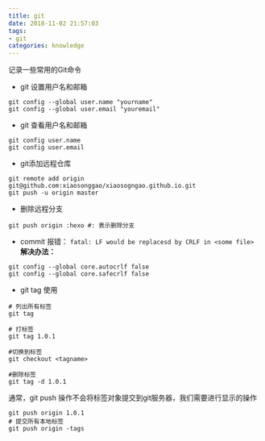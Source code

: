 ```yaml
---
title: git
date: 2018-11-02 21:57:03
tags:
- git
categories: knowledge
---
```


记录一些常用的Git命令

<!--more-->
- git 设置用户名和邮箱
```shell
git config --global user.name "yourname"
git config --global user.email "youremail"
```

- git 查看用户名和邮箱
```shell
git config user.name
git config user.email
```

- git添加远程仓库
```Shell
git remote add origin git@github.com:xiaosonggao/xiaosogngao.github.io.git
git push -u origin master
```

- 删除远程分支
```shell
git push origin :hexo #: 表示删除分支
```
- commit 报错：
`fatal: LF would be replacesd by CRLF in <some file>`
**解决办法：**
```Shell
git config --global core.autocrlf false
git config --global core.safecrlf false
```

- git tag 使用
```shell
# 列出所有标签
git tag 

# 打标签
git tag 1.0.1

#切换到标签
git checkout <tagname>

#删除标签
git tag -d 1.0.1
```
通常，git push 操作不会将标签对象提交到git服务器，我们需要进行显示的操作
```shell
git push origin 1.0.1
# 提交所有本地标签
git push origin -tags
```

